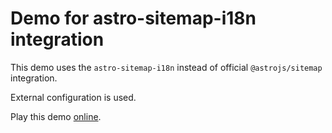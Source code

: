 # Demo for astro-sitemap-i18n integration

This demo uses the `astro-sitemap-i18n` instead of official `@astrojs/sitemap` integration.

External configuration is used.

Play this demo [online](https://stackblitz.com/fork/github/alextim/astro-lib/tree/main/examples/sitemap/extended).
